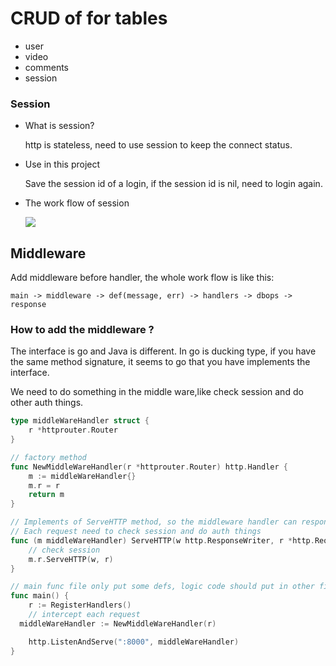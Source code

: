 # CRUD of for tables
- user
- video
- comments
- session

### Session
- What is session?

  http is stateless, need to use session to keep the connect status.

- Use in this project

  Save the session id of a login, if the session id is nil, need to login again.

- The work flow of session

  ![](https://tva1.sinaimg.cn/large/007S8ZIlly1ge6e9x31uvj310a0n0thx.jpg)


## Middleware

Add middleware before handler, the whole work flow is like this:
```
main -> middleware -> def(message, err) -> handlers -> dbops -> response
```
### How to add the middleware ?

The interface is go and Java is different. In go is ducking type, if you have the same method signature, it seems to go that you have implements the interface.

We need to do something in the middle ware,like check session and do other auth things.
```go
type middleWareHandler struct {
	r *httprouter.Router
}

// factory method
func NewMiddleWareHandler(r *httprouter.Router) http.Handler {
	m := middleWareHandler{}
	m.r = r
	return m
}

// Implements of ServeHTTP method, so the middleware handler can response intercept the reqest.
// Each request need to check session and do auth things
func (m middleWareHandler) ServeHTTP(w http.ResponseWriter, r *http.Request) {
	// check session
	m.r.ServeHTTP(w, r)
}

// main func file only put some defs, logic code should put in other files.
func main() {
	r := RegisterHandlers()
	// intercept each request
  middleWareHandler := NewMiddleWareHandler(r)

	http.ListenAndServe(":8000", middleWareHandler)
}
```